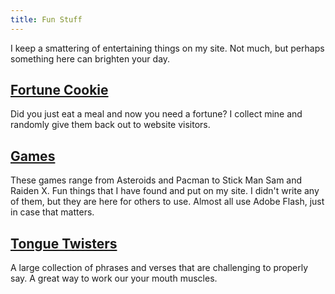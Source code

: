 ```yaml
---
title: Fun Stuff
---
```


I keep a smattering of entertaining things on my site.  Not much, but perhaps something here can brighten your day.


[Fortune Cookie](fortune-cookie/)
---------------------------------

Did you just eat a meal and now you need a fortune?  I collect mine and randomly give them back out to website visitors.


[Games](games/)
---------------

These games range from Asteroids and Pacman to Stick Man Sam and Raiden X.  Fun things that I have found and put on my site.  I didn't write any of them, but they are here for others to use.  Almost all use Adobe Flash, just in case that matters.


[Tongue Twisters](tongue-twisters/)
-----------------------------------

A large collection of phrases and verses that are challenging to properly say.  A great way to work our your mouth muscles.
